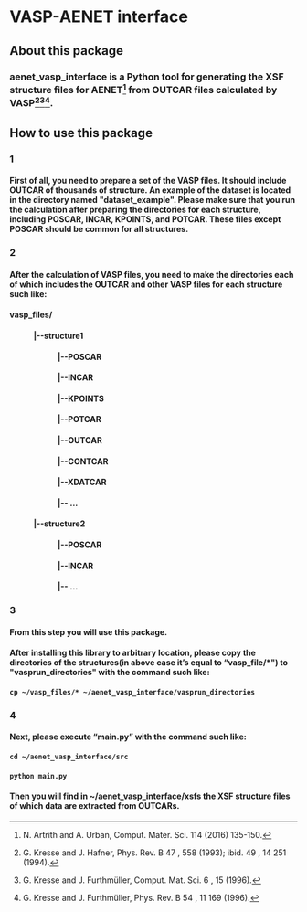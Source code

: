 # VASP-AENET interface
## About this package
### aenet_vasp_interface is a Python tool for generating the XSF structure files for AENET[^1] from OUTCAR files calculated by VASP[^2][^3][^4].
## How to use this package
### 1
#### First of all, you need to prepare a set of the VASP files. It should include OUTCAR of thousands of structure. An example of the dataset  is located in the directory named "dataset_example". Please make sure that you run the calculation after preparing the directories for each structure, including POSCAR, INCAR, KPOINTS, and POTCAR. These files except POSCAR should be common for all structures.

### 2
#### After the calculation of VASP files, you need to make the directories each of which includes the OUTCAR and other VASP files for each structure such like:
#### vasp_files/
#### &emsp;&emsp;&emsp;|--structure1
#### &emsp;&emsp;&emsp;&emsp;&emsp;&emsp;|--POSCAR
#### &emsp;&emsp;&emsp;&emsp;&emsp;&emsp;|--INCAR
#### &emsp;&emsp;&emsp;&emsp;&emsp;&emsp;|--KPOINTS
#### &emsp;&emsp;&emsp;&emsp;&emsp;&emsp;|--POTCAR
#### &emsp;&emsp;&emsp;&emsp;&emsp;&emsp;|--OUTCAR
#### &emsp;&emsp;&emsp;&emsp;&emsp;&emsp;|--CONTCAR
#### &emsp;&emsp;&emsp;&emsp;&emsp;&emsp;|--XDATCAR
#### &emsp;&emsp;&emsp;&emsp;&emsp;&emsp;|--   …
#### &emsp;&emsp;&emsp;|--structure2
#### &emsp;&emsp;&emsp;&emsp;&emsp;&emsp;|--POSCAR
#### &emsp;&emsp;&emsp;&emsp;&emsp;&emsp;|--INCAR
#### &emsp;&emsp;&emsp;&emsp;&emsp;&emsp;|--   …

### 3
#### From this step you will use this package.
#### After installing this library to arbitrary location, please copy the directories of the structures(in above case it’s equal to “vasp_file/*") to "vasprun_directories" with the command such like:
#### ```cp ~/vasp_files/* ~/aenet_vasp_interface/vasprun_directories```

### 4
#### Next, please execute “main.py” with the command such like:
#### ```cd ~/aenet_vasp_interface/src```
#### ```python main.py```

#### Then you will find in ~/aenet_vasp_interface/xsfs the XSF structure files of which data are extracted from OUTCARs.




[^1]: N. Artrith and A. Urban, Comput. Mater. Sci. 114 (2016) 135-150.
[^2]: G. Kresse and J. Hafner, Phys. Rev. B 47 , 558 (1993); ibid. 49 , 14 251 (1994).
[^3]: G. Kresse and J. Furthmüller, Comput. Mat. Sci. 6 , 15 (1996).
[^4]: G. Kresse and J. Furthmüller, Phys. Rev. B 54 , 11 169 (1996).

